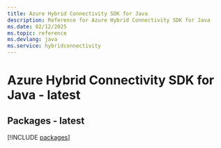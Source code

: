 ```yaml
---
title: Azure Hybrid Connectivity SDK for Java
description: Reference for Azure Hybrid Connectivity SDK for Java
ms.date: 02/12/2025
ms.topic: reference
ms.devlang: java
ms.service: hybridconnectivity
---
```

# Azure Hybrid Connectivity SDK for Java - latest
## Packages - latest
[!INCLUDE [packages](hybrid-connectivity-index.md)]